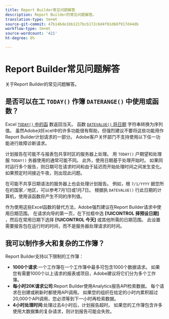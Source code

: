 ```yaml
---
title: Report Builder常见问题解答
description: Report Builder的常见问题解答。
translation-type: tm+mt
source-git-commit: 47b14bde1bb1217bcb172c6d4f01d68f917d44db
workflow-type: tm+mt
source-wordcount: '421'
ht-degree: 0%

---
```



# Report Builder常见问题解答

关于Report Builder的常见问题解答。

## 是否可以在工 `TODAY()` 作簿 `DATERANGE()` 中使用或函数？

Excel [`TODAY()` 中的函](https://support.microsoft.com/en-us/office/today-function-5eb3078d-a82c-4736-8930-2f51a028fdd9) 数返回当天。 函数 [`DATEVALUE()` 将日期](https://support.microsoft.com/en-us/office/datevalue-function-df8b07d4-7761-4a93-bc33-b7471bbff252) 字符串转换为序列值。 虽然Adobe对Excel中的许多功能很有帮助，但强烈建议不要将这些功能用作Report Builder计划请求的一部分。 Adobe客户关怀部门不支持使用以下任一功能进行故障诊断请求。

计划报告在可能不与报表包共享时区的服务器上处理。 用 `TODAY()` 户期望和处理服 `TODAY()` 务器使用的通常可能不同。 此外，使用日期基于处理开始时。 如果同时运行多个报告，则日期可在请求时间和由于延迟而开始处理时间之间发生变化。 如果预定时间接近午夜，则出现此问题。

在可能不共享日期语法的服务器上也会处理计划报告。 例如，根 `7/1/YYYY` 据您所在的国家／地区，可以参考7月1日或1月7日。 根据执 `DATEVALUE()` 行此日期的计算机，使用该函数将产生不同的序列值。

作为使用这些Excel函数的替代方法，Adobe强烈建议在Report Builder请求中使用日期范围。 在请求向导的第一页，在下拉框中选 **[!UICONTROL 择预设日期]** ，然后在常用日期下选择 **[!UICONTROL 今天]** 或其他所需的日期范围。 此设置需要报告包在运行时的时间，而不是服务器处理请求的时间。

## 我可以制作多大和复杂的工作簿？

Report Builder支持以下限制的工作簿：

* **1000个请求**:一个工作簿在一个工作簿中最多可包含1000个数据请求。 如果您有需要1000个以上请求的报表或项目，Adobe建议将它们分为多个工作簿。
* **每小时20K请求公司**:Report Builder使用Analytics报告API检索数据。 每个请求在创建或刷新时都使用API调用。 如果您的组织在给定的小时内累积超过20,000个API调用，您必须等到下一小时再检索数据。
* **4小时处理时间**:处理过去4小时后，计划报告超时。 如果您的工作簿包含许多使用大数据集的复杂请求，则计划报告可能会失败。
